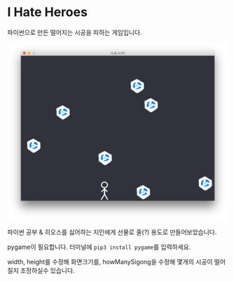 # I Hate Heroes

파이썬으로 만든 떨어지는 시공을 피하는 게임입니다.

![미리보기](/Preview.png)

파이썬 공부 & 히오스를 싫어하는 지인에게 선물로 줄(?) 용도로 만들어보았습니다.

pygame이 필요합니다. 터미널에 ```pip3 install pygame```를 입력하세요.

width, height를 수정해 화면크기를, howManySigong을 수정해 몇개의 시공이 떨어질지 조정하실수 있습니다. 